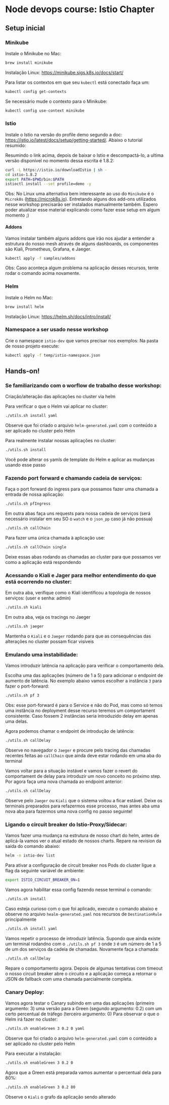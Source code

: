 # Node devops course: Istio Chapter

## Setup inicial

### Minikube

Instale o Minikube no Mac:
```sh
brew install minikube
```
Instalação Linux: https://minikube.sigs.k8s.io/docs/start/


Para listar os contextos em que seu `kubectl` está conectado faça um:

```sh
kubectl config get-contexts
```

Se necessário mude o contexto para o Minikube:

```sh
kubectl config use-context minikube
```

### Istio

Instale o Istio na versão do profile demo segundo a doc: https://istio.io/latest/docs/setup/getting-started/. Abaixo o tutorial resumido:

Resumindo o link acima, depois de baixar o Istio e descompactá-lo, a ultima versão disponível no momento dessa escrita é 1.8.2:
```sh
curl -L https://istio.io/downloadIstio | sh -
cd istio-1.8.2
export PATH=$PWD/bin:$PATH
istioctl install --set profile=demo -y
```

Obs: No Linux uma alternativa bem interessante ao uso do `Minikube` é o `Microk8s` (https://microk8s.io). Entretando alguns dos add-ons utilizados nesse workshop precisarão ser instalados manualmente também. Espero poder atualizar esse material explicando como fazer esse setup em algum momento ;)

#### Addons
Vamos instalar também alguns addons que irão nos ajudar a entender a estrutura do nosso mesh através de alguns dashboards, os componentes são Kiali, Prometheus, Grafana, e Jaeger.
```sh
kubectl apply -f samples/addons
```

Obs: Caso aconteça algum problema na aplicação desses recursos, tente rodar o comando acima novamente.


### Helm

Instale o Helm no Mac:
```sh
brew install helm
```
Instalação Linux: https://helm.sh/docs/intro/install/

### Namespace a ser usado nesse workshop

Crie o namespace `istio-dev` que vamos precisar nos exemplos:
Na pasta de nosso projeto execute:
```sh
kubectl apply -f temp/istio-namespace.json
```

## Hands-on!

### Se familiarizando com o worflow de trabalho desse workshop:

Criação/alteração das aplicações no cluster via helm

Para verificar o que o Helm vai aplicar no cluster:
```sh
./utils.sh install yaml
```
Observe que foi criado o arquivo `helm-generated.yaml` com o conteúdo a ser aplicado no cluster pelo Helm

Para realmente instalar nossas aplicações no cluster:
```sh
./utils.sh install
```

Você pode alterar os yamls de template do Helm e aplicar as mudanças usando esse passo

### Fazendo port forward e chamando cadeia de serviços:

Faça o port forward do ingress para que possamos fazer uma chamada a entrada de nossa aplicação:
```sh
./utils.sh pfIngress
```

Em outra abas faça uns requests para nossa cadeia de serviços (será necessário instalar em seu SO o `watch` e o `json_pp` caso já não possua)
```sh
./utils.sh callChain
```

Para fazer uma única chamada à aplicação use:
```sh
./utils.sh callChain single
```

Deixe essas abas rodando as chamadas ao cluster para que possamos ver como a aplicação está respondendo

### Acessando o Kiali e Jager para melhor entendimento do que está ocorrendo no cluster:

Em outra aba, verifique como o Kiali identificou a topologia de nossos serviços: (user e senha: admin)
```sh
./utils.sh kiali
```

Em outra aba, veja os tracings no Jaeger
```sh
./utils.sh jaeger
```
Mantenha o `Kiali` e o `Jaeger` rodando para que as consequências das alterações no cluster possam ficar visíveis

### Emulando uma instabilidade:

Vamos introduzir latência na aplicação para verificar o comportamento dela.

Escolha uma das aplicações (número de 1 a 5) para adicionar o endpoint de aumento de latência. No exemplo abaixo vamos escolher a instância `3` para fazer o port-forward:
```sh
./utils.sh pf 3
```
Obs: esse port-forward é para o Service e não do Pod, mas como só temos uma instância no deployment desse recurso teremos um comportament consistente. Caso fossem 2 instâncias seria introduzido delay em apenas uma delas.

Agora podemos chamar o endpoint de introdução de latência:
```sh
./utils.sh callDelay
```

Observe no navegador o `Jaeger` e procure pelo tracing das chamadas recentes feitas ao `callChain` que ainda deve estar rodando em uma aba do terminal

Vamos voltar para a situação instável e vamos fazer o revert do comportament de delay para introduzir um novo conceito no próximo step. Por agora faça uma nova chamada ao endpoint anterior:
```sh
./utils.sh callDelay
```

Observe pelo `Jaeger` ou `Kiali` que o sistema voltou a ficar estável. Deixe os terminais preparados para refazermos esse processo, mas antes aba uma nova aba para fazermos uma nova config no passo seguinte!

### Ligando o circuit breaker do Istio-Proxy/Sidecar:

Vamos fazer uma mudança na estrutura de nosso chart do helm, antes de aplicá-la vamos ver o atual estado de nossos charts. Repare na revision da saída do comando abaixo:
```sh
helm -n istio-dev list
```

Para ativar a configuração de circuit breaker nos Pods do cluster ligue a flag da seguinte variável de ambiente:
```sh
export ISTIO_CIRCUIT_BREAKER_ON=1
```

Vamos agora habilitar essa config fazendo nesse terminal o comando:
```sh
./utils.sh install
```

Caso esteja curioso com o que foi aplicado, execute o comando abaixo e observe no arquivo `healm-generated.yaml` nos recursos de `DestinationRule` principalmente
```sh
./utils.sh install yaml
```

Vamos repetir o processo de introduzir latência. Supondo que ainda existe um terminal rodandno com o `./utils.sh pf 3` onde `3` é um número de 1 a 5 de um dos serviços da cadeia de chamadas. Novamente faça a chamada:
```sh
./utils.sh callDelay
```

Repare o comportamento agora. Depois de algumas tentativas com timeout o nosso circuit breaker abre o circuito e a aplicação começa a retornar o JSON de fallback com uma chamada parcialmente completa.

### Canary Deploy:

Vamos agora testar o Canary subindo em uma das aplicações (primeiro argumento: 3) uma versão para a Green (segundo argumento: 0.2) com um certo percentual de tráfego (terceiro argumento: 0)
Para observar o que o Helm irá fazer no cluster:
```sh
./utils.sh enableGreen 3 0.2 0 yaml
```
Observe que foi criado o arquivo `helm-generated.yaml` com o conteúdo a ser aplicado no cluster pelo Helm

Para executar a instalação:
```sh
./utils.sh enableGreen 3 0.2 0
```

Agora que a Green está preparada vamos aumentar o percentual dela para 80%:

```sh
./utils.sh enableGreen 3 0.2 80
```

Observe o `Kiali` o grafo da aplicação sendo alterado
